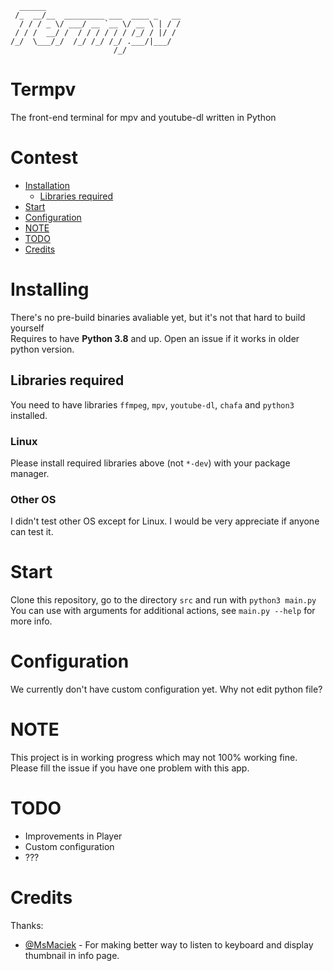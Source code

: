 ```
  ______
 /_  __/__  _________ ___  ____ _   __
  / / / _ \/ ___/ __ `__ \/ __ \ | / /
 / / /  __/ /  / / / / / / /_/ / |/ / 
/_/  \___/_/  /_/ /_/ /_/ .___/|___/  
                       /_/            
```

# Termpv
The front-end terminal for mpv and youtube-dl written in Python

# Contest
* [Installation](#Installing)
   * [Libraries required](#Libraries)
* [Start](#Start)
* [Configuration](#Configuration)
* [NOTE](#NOTE)
* [TODO](#TODO)
* [Credits](#Credits)

# Installing
There's no pre-build binaries avaliable yet, but it's not that hard to build yourself<br>
Requires to have **Python 3.8** and up. Open an issue if it works in older python version.

## Libraries required
You need to have libraries `ffmpeg`, `mpv`, `youtube-dl`, `chafa` and `python3` installed.

### Linux
Please install required libraries above (not `*-dev`) with your package manager.

### Other OS
I didn't test other OS except for Linux. I would be very appreciate if anyone can test it.

# Start
Clone this repository, go to the directory `src` and run with `python3 main.py`<br>
You can use with arguments for additional actions, see `main.py --help` for more info.

# Configuration
We currently don't have custom configuration yet. Why not edit python file?

# NOTE
This project is in working progress which may not 100% working fine. Please fill the issue if you have one problem with this app.

# TODO
* Improvements in Player
* Custom configuration
* ???

# Credits

Thanks:
* [@MsMaciek](https://github.com/MsMaciek123) - For making better way to listen to keyboard and display thumbnail in info page.

